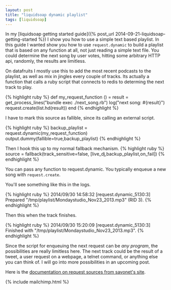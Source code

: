 ```yaml
---
layout: post
title: "liquidsoap dynamic playlist"
tags: [liquidsoap]
---
```

In my [liquidsoap getting started guide]({% post_url 2014-09-21-liquidsoap-getting-started %}) I show you how to use a simple text
based playlist. In this guide I wanted show you how to use `request.dynamic` to
build a playlist that is based on any function at all, not just reading a simple
text file. You could determine the next song by user votes, hitting some
arbitrary HTTP api, randomly, the results are limitless.

On datafruits I mostly use this to add the most recent podcasts to the playlist,
as well as mix in jingles every couple of tracks. Its actually a function that
calls a ruby script that connects to redis to determing the next track to play.

{% highlight ruby %}
def my_request_function () =
  result = get_process_lines("bundle exec ./next_song.rb")
  log("next song: #{result}")
  request.create(list.hd(result))
end
{% endhighlight %}

I have to mark this source as fallible, since its calling an external script.

{% highlight ruby %}
backup_playlist = request.dynamic(my_request_function)
output.dummy(fallible=true,backup_playlist)
{% endhighlight %}

Then I hook this up to my normal fallback mechanism.
{% highlight ruby %}
source = fallback(track_sensitive=false,
                  [live_dj,backup_playlist,on_fail])
{% endhighlight %}

You can pass any function to request.dynamic. You typically enqueue a new song
with `request.create`.

You'll see something like this in the logs.

{% highlight ruby %}
2014/09/30 14:58:32 [request.dynamic_5130:3] Prepared "/tmp/playlist/Mondaystudio_Nov23_2013.mp3" (RID 3).
{% endhighlight %}

Then this when the track finishes.

{% highlight ruby %}
2014/09/30 15:20:09 [request.dynamic_5130:3] Finished with "/tmp/playlist/Mondaystudio_Nov23_2013.mp3".
{% endhighlight %}

Since the script for enqueuing the next request can be *any program*, the
possibilities are really limitless here. The next track could be the result of a
tweet, a user request on a webpage, a telnet command, or anything else you can
think of. I will go into more possibilities in an upcoming post.

Here is the [documentation on request sources from savonet's site](http://savonet.sourceforge.net/doc-svn/request_sources.html).

{% include mailchimp.html %}
